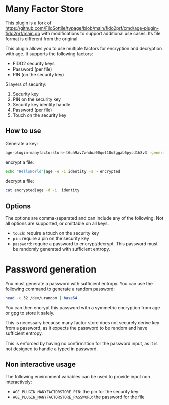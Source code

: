 # Many Factor Store

This plugin is a fork of https://github.com/FiloSottile/typage/blob/main/fido2prf/cmd/age-plugin-fido2prf/main.go
with modifications to support additional use cases. Its file format is different from the original.

This plugin allows you to use multiple factors for encryption and decryption with age.
It supports the following factors:
- FIDO2 security keys
- Password (per file)
- PIN (on the security key)

5 layers of security:

1. Security key
2. PIN on the security key
3. Security key identity handle
4. Password (per file)
5. Touch on the security key

## How to use

Generate a key:

```bash
age-plugin-manyfactorstore-t6uh9av7whdoa00qwl18w3ggab6pycd1h8v3 -generate "ManyFactor" -name "testkey" -options "touch,pin,password" > identity
```

encrypt a file:

```bash
echo "HelloWorld"|age -e -i identity -a > encrypted
```

decrypt a file:

```bash
cat encrypted|age -d -i  identity
``` 

## Options

The options are comma-separated and can include any of the following:
Not all options are supported, or omittable on all keys.

- `touch`: require a touch on the security key
- `pin`: require a pin on the security key
- `password`: require a password to encrypt/decrypt. This password must be randomly generated with sufficient entropy.

# Password generation

You must generate a password with sufficient entropy. You can use the following command to generate a random password:

```bash
head -c 32 /dev/urandom | base64
```

You can then encrypt this password with a symmetric encryption from age or gpg to store it safely.

This is necessary because many factor store does not securely derive key from a password, 
as it expects the password to be random and have sufficient entropy.

This is enforced by having no confirmation for the password input, as it is not designed to handle a typed in password.

## Non interactive usage

The following environment variables can be used to provide input non interactively:

- `AGE_PLUGIN_MANYFACTORSTORE_PIN`: the pin for the security key
- `AGE_PLUGIN_MANYFACTORSTORE_PASSWORD`: the password for the file